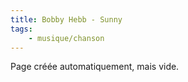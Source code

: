 ```yaml
---
title: Bobby Hebb - Sunny
tags:
    - musique/chanson
---
```


Page créée automatiquement, mais vide.
